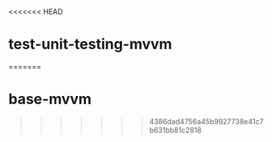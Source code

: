 <<<<<<< HEAD
# test-unit-testing-mvvm
=======
# base-mvvm
>>>>>>> 4386dad4756a45b9927738e41c7b631bb81c2818
